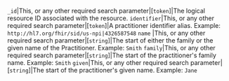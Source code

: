  `_id`|This, or any other required search parameter|[`token`]|The logical resource ID associated with the resource.
 `identifier`|This, or any other required search parameter|[`token`]|A practitioner identifier alias. Example: `http://hl7.org/fhir/sid/us-npi|4326587548`
 `name`		|This, or any other required search parameter|[`string`]|The start of either the family or the given name of the Practitioner. Example: `Smith`
 `family`|This, or any other required search parameter|[`string`]|The start of the practitioner's family name. Example: `Smith`
 `given`|This, or any other required search parameter|[`string`]|The start of the practitioner's given name. Example: `Jane`
